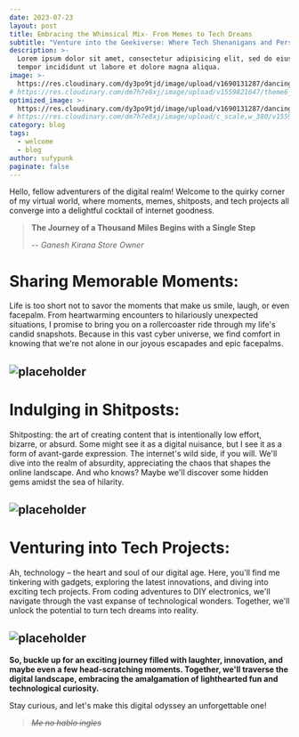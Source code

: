 ```yaml
---
date: 2023-07-23
layout: post
title: Embracing the Whimsical Mix- From Memes to Tech Dreams
subtitle: "Venture into the Geekiverse: Where Tech Shenanigans and Personal Adventures Collide!"
description: >-
  Lorem ipsum dolor sit amet, consectetur adipisicing elit, sed do eiusmod
  tempor incididunt ut labore et dolore magna aliqua.
image: >-
  https://res.cloudinary.com/dy3po9tjd/image/upload/v1690131287/dancing-cute_qexwr5.gif
# https://res.cloudinary.com/dm7h7e8xj/image/upload/v1559821647/theme6_qeeojf.jpg
optimized_image: >-
  https://res.cloudinary.com/dy3po9tjd/image/upload/v1690131287/dancing-cute_qexwr5.gif
# https://res.cloudinary.com/dm7h7e8xj/image/upload/c_scale,w_380/v1559821647/theme6_qeeojf.jpg
category: blog
tags:
  - welcome
  - blog
author: sufypunk
paginate: false
---
```


Hello, fellow adventurers of the digital realm! Welcome to the quirky corner of my virtual world, where moments, memes, shitposts, and tech projects all converge into a delightful cocktail of internet goodness.

> **The Journey of a Thousand Miles Begins with a Single Step**
>
> -- <cite>Ganesh Kirana Store Owner </cite>

# Sharing Memorable Moments:

Life is too short not to savor the moments that make us smile, laugh, or even facepalm. From heartwarming encounters to hilariously unexpected situations, I promise to bring you on a rollercoaster ride through my life's candid snapshots. Because in this vast cyber universe, we find comfort in knowing that we're not alone in our joyous escapades and epic facepalms.

## ![placeholder](https://res.cloudinary.com/dy3po9tjd/image/upload/v1690134767/IMG_20211205_113514_mwdk7g.jpg "New Beginnings")

# Indulging in Shitposts:

Shitposting: the art of creating content that is intentionally low effort, bizarre, or absurd. Some might see it as a digital nuisance, but I see it as a form of avant-garde expression. The internet's wild side, if you will. We'll dive into the realm of absurdity, appreciating the chaos that shapes the online landscape. And who knows? Maybe we'll discover some hidden gems amidst the sea of hilarity.

## ![placeholder](https://res.cloudinary.com/dy3po9tjd/image/upload/v1690135849/juancover_gksvtd.jpg "New Beginnings")

# Venturing into Tech Projects:

Ah, technology – the heart and soul of our digital age. Here, you'll find me tinkering with gadgets, exploring the latest innovations, and diving into exciting tech projects. From coding adventures to DIY electronics, we'll navigate through the vast expanse of technological wonders. Together, we'll unlock the potential to turn tech dreams into reality.

## ![placeholder](https://res.cloudinary.com/dy3po9tjd/image/upload/v1690136048/project_1_uyffsh.gif "New Beginnings")

**So, buckle up for an exciting journey filled with laughter, innovation, and maybe even a few head-scratching moments. Together, we'll traverse the digital landscape, embracing the amalgamation of lighthearted fun and technological curiosity.**

Stay curious, and let's make this digital odyssey an unforgettable one!

> ~~_Me no hablo ingles_~~
